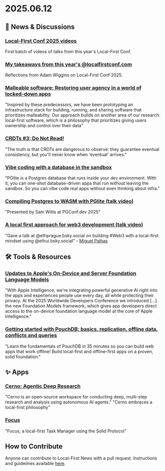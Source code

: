 # 2025.06.12

## 📰 News & Discussions

### [Local-First Conf 2025 videos](https://www.youtube.com/playlist?list=PL4isNRKAwz2MabH6AMhUz1yS3j1DqGdtT)
First batch of videos of talks from this year's Local-First Conf.

### [My takeaways from this year's @localfirstconf.com](https://bsky.app/profile/did:plc:dlelaxuh6y3tp7mdxiqh5gun/post/3lqu3jfftis25)
Reflections from Adam Wiggins on Local-First Conf 2025.

### [Malleable software: Restoring user agency in a world of locked-down apps](https://www.inkandswitch.com/essay/malleable-software/)
"Inspired by these predecessors, we have been prototyping an infrastructure stack for building, running, and sharing software that prioritizes malleability. Our approach builds on another area of our research: local-first software, which is a philosophy that prioritizes giving users ownership and control over their data"

### [CRDTs #3: Do Not Read!](https://jhellerstein.github.io/blog/crdt-dont-read)
"The truth is that CRDTs are dangerous to observe: they guarantee eventual consistency, but you'll never know when 'eventual' arrives."

### [Vibe coding with a database in the sandbox](https://electric-sql.com/blog/2025/06/05/database-in-the-sandbox)
"PGlite is a Postgres database that runs inside your dev environment. With it, you can one-shot database-driven apps that run without leaving the sandbox. So you can vibe code real apps without even thinking about infra."

### [Compiling Postgres to WASM with PGlite (talk video)](https://www.youtube.com/watch?v=hlWWG5WZHOA)
"Presented by Sam Willis at PGConf.dev 2025"

### [A local first approach for web3 development (talk video)](https://www.youtube.com/watch?v=lEAsmgOjLK4)
"Gave a talk at @ethprague.bsky.social on building #Web3 with a local-first mindset using @ethui.bsky.social" - [Miguel Palhas](https://bsky.app/profile/naps62.bsky.social/post/3lr6udga52c2t)


## 🛠️ Tools & Resources

### [Updates to Apple's On-Device and Server Foundation Language Models](https://machinelearning.apple.com/research/apple-foundation-models-2025-updates)
"With Apple Intelligence, we're integrating powerful generative AI right into the apps and experiences people use every day, all while protecting their privacy. At the 2025 Worldwide Developers Conference we introduced [...] the new Foundation Models framework, which gives app developers direct access to the on-device foundation language model at the core of Apple Intelligence."

### [Getting started with PouchDB: basics, replication, offline data, conflicts and queries](https://www.youtube.com/watch?v=X0Q7An1Co68)
"Learn the fundamentals of PouchDB in 35 minutes so you can build web apps that work offline! Build local-first and offline-first apps on a proven, solid foundation."


## ✨ Apps

### [Cerno: Agentic Deep Research](https://github.com/Cerno-AI/Cerno-Agentic-Local-Deep-Research)
"Cerno is an open-source workspace for conducting deep, multi-step research and analysis using autonomous AI agents." "Cerno embraces a local-first philosophy"

### [Focus](https://focus.noeldemartin.com/)
"Focus, a local-first Task Manager using the Solid Protocol"


## How to Contribute
Anyone can contribute to Local-First News with a pull request. Instructions and guidelines available [here](https://github.com/localfirstnews/localfirstnews).
